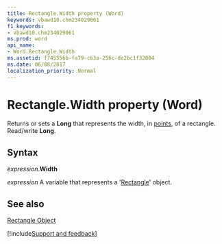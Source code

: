 ```yaml
---
title: Rectangle.Width property (Word)
keywords: vbawd10.chm234029061
f1_keywords:
- vbawd10.chm234029061
ms.prod: word
api_name:
- Word.Rectangle.Width
ms.assetid: f745556b-fa79-c63a-256c-de2bc1f32084
ms.date: 06/08/2017
localization_priority: Normal
---
```



# Rectangle.Width property (Word)

Returns or sets a  **Long** that represents the width, in [points](../language/glossary/vbe-glossary.md#point), of a rectangle. Read/write **Long**.


## Syntax

_expression_.**Width**

_expression_ A variable that represents a '[Rectangle](Word.Rectangle.md)' object.


## See also


[Rectangle Object](Word.Rectangle.md)

[!include[Support and feedback](~/includes/feedback-boilerplate.md)]